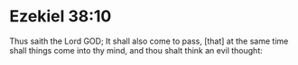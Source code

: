# Ezekiel 38:10

Thus saith the Lord GOD; It shall also come to pass, [that] at the same time shall things come into thy mind, and thou shalt think an evil thought: